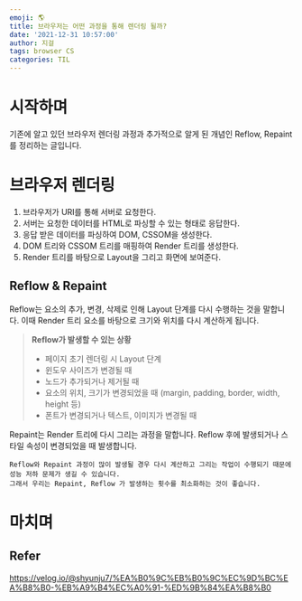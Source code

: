 ```yaml
---
emoji: 🌎
title: 브라우저는 어떤 과정을 통해 렌더링 될까?
date: '2021-12-31 10:57:00'
author: 지걸
tags: browser CS
categories: TIL
---
```

# 시작하며
기존에 알고 있던 브라우저 렌더링 과정과 추가적으로 알게 된 개념인 Reflow, Repaint를 정리하는 글입니다.

# 브라우저 렌더링
1. 브라우저가 URI를 통해 서버로 요청한다.
2. 서버는 요청한 데이터를 HTML로 파싱할 수 있는 형태로 응답한다.
3. 응답 받은 데이터를 파싱하여 DOM, CSSOM을 생성한다.
4. DOM 트리와 CSSOM 트리를 매핑하여 Render 트리를 생성한다.
5. Render 트리를 바탕으로 Layout을 그리고 화면에 보여준다.

## Reflow & Repaint
Reflow는 요소의 추가, 변경, 삭제로 인해 Layout 단계를 다시 수행하는 것을 말합니다. 이때 Render 트리 요소를 바탕으로 크기와 위치를 다시 계산하게 됩니다.  
> **Reflow가 발생할 수 있는 상황**
> - 페이지 초기 렌더링 시 Layout 단계
> - 윈도우 사이즈가 변경될 때
> - 노드가 추가되거나 제거될 때
> - 요소의 위치, 크기가 변경되었을 때 (margin, padding, border, width, height 등)
> - 폰트가 변경되거나 텍스트, 이미지가 변경될 때

Repaint는 Render 트리에 다시 그리는 과정을 말합니다. Reflow 후에 발생되거나 스타일 속성이 변경되었을 때 발생합니다.

```
Reflow와 Repaint 과정이 많이 발생될 경우 다시 계산하고 그리는 작업이 수행되기 때문에 성능 저하 문제가 생길 수 있습니다. 
그래서 우리는 Repaint, Reflow 가 발생하는 횟수를 최소화하는 것이 좋습니다.
```

# 마치며
## Refer
https://velog.io/@shyunju7/%EA%B0%9C%EB%B0%9C%EC%9D%BC%EA%B8%B0-%EB%A9%B4%EC%A0%91-%ED%9B%84%EA%B8%B0
